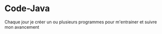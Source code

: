 # Code-Java
Chaque jour je créer un ou plusieurs programmes pour m'entrainer et suivre mon avancement
